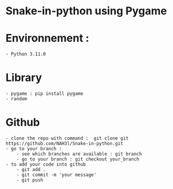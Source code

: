 ﻿# Snake-in-python using Pygame

# Environnement : 
    - Python 3.11.0

# Library 
    - pygame : pip install pygame
    - random

# Github
    - clone the repo with command :  git clone git https://github.com/NAH3l/Snake-in-python.git
    - go to your branch : 
        - see which branches are available : git branch
        - go to your branch : git checkout your_branch
    - to add your code into github
        - git add .
        - git commit -m 'your message'
        - git push

